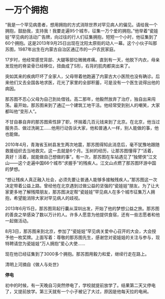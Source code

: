 # 一万个拥抱

“我是一个罕见病患者，想用拥抱的方式消除世界对罕见病人的偏见。请给我一个拥抱，鼓励我，支持我！我要走遍95个城市，征集一万个爱的拥抱。”他举着“瓷娃娃”罕见病的活动广告牌，向过往的行人们征集拥抱，短短一个小时，他征集到了60个拥抱。这是2013年9月25日出现在沈阳太原街的动人一幕。这个小伙子叫那苏图，1987年出生在内蒙古自治区通辽市的一户农民家庭。 

17岁时，他经常感觉背部、大腿等部位微微疼痛。直到有一天，他脱下内衣，母亲发现他的脊梁骨已经移位，扭曲成了S形，右背的肌肉都突出来了。 

突如其来的疾病吓坏了全家人，父母带着他跑遍了内蒙古大小医院也没有确诊。后来他们又去全国各地求医，花光了家里的全部积蓄，可是没有一个医生说得出他的病因。 

那苏图不忍心父母为自己到处借钱。高二那年，他毅然放弃了治疗，独自出来闯荡。最开始，那苏图来到了通辽一个建筑工地干活。他经常受到别人的嘲笑，大家都叫他“变形人”。 

不甘自暴自弃的那苏图索性辞了职，怀揣着几百元钱来到了北京。在北京，他当过服务员、做过洗碗工……他用行动告诉大家，他和普通人一样，别人能做的事，他也能做。 

2010年4月，青海省玉树县发生两次地震，那苏图得知此消息后，毫不犹豫地跟随救援组织去当地救灾。这一去就是6个月。玉树的经历，让那苏图懂得了“活着，真好！活着，就能做自己想做的事”。有一次，那苏图在车站遇见了“独臂侠”江文山——这个走遍中国66个城市“求握手”的残疾人。江文山点燃了那苏图环游中国的梦想。 

“想让残疾人真正融入社会，必须先要让普通人能够多接触残疾人。”那苏图这一次决定带着公益上路。曾经他在北京遇到过做公益的坚强的“瓷娃娃”朋友。为了让大家更多地了解残障朋友，那苏图决定帮“瓷娃娃”罕见病人在多个城市征集万人拥抱，希望能消除大家对罕见病人的歧视。 

2013年6月15日，那苏图背起行囊从深圳出发，开始了他的梦想公益之旅。那苏图的善良之举感染了数以万计的人。许多人愿意为他提供食宿，还有一些志愿者和他一起做活动。 

8月3日，那苏图来到北京，参加了“瓷娃娃”罕见病关爱中心召开的大会，大会授予他一枚奖牌。上面写着：尊敬的那苏图先生，感谢您对瓷娃娃的关注与参与，现特聘请您为瓷娃娃“万人拥抱”爱心大使…… 

现在他已经征集到了3000多个拥抱。那苏图用毅力和爱，继续行走在路上。 

清明上河摘自《做人与处世》 

**停电**

初中的时候，有一天晚自习突然停电了，学校就提前放学了。结果第二天又停电了，又提前放学。第三天就有一个小子被记了大过，原因是他每天拉的电闸。